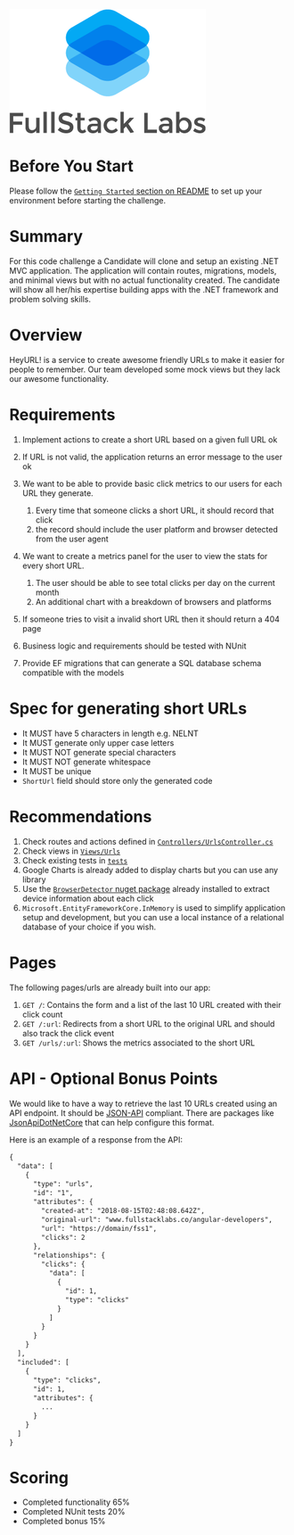 ![FullStack Labs](/assets/FSL-logo-portrait.png)

# Before You Start

Please follow the [`Getting Started` section on README](./README.md) to set up
your environment before starting the challenge.

# Summary

For this code challenge a Candidate will clone and setup an existing .NET MVC
application. The application will contain routes, migrations, models, and
minimal views but with no actual functionality created. The candidate will show
all her/his expertise building apps with the .NET framework and problem
solving skills.

# Overview

HeyURL! is a service to create awesome friendly URLs to make it easier for
people to remember. Our team developed some mock views but they lack our awesome
functionality.

# Requirements

1. Implement actions to create a short URL based on a given full URL ok
1. If URL is not valid, the application returns an error message to the user ok


1. We want to be able to provide basic click metrics to our users for each URL they generate.
   1. Every time that someone clicks a short URL, it should record that click
   1. the record should include the user platform and browser detected from the user agent
1. We want to create a metrics panel for the user to view the stats for every short URL.
   1. The user should be able to see total clicks per day on the current month
   1. An additional chart with a breakdown of browsers and platforms
1. If someone tries to visit a invalid short URL then it should return a 404 page
1. Business logic and requirements should be tested with NUnit
1. Provide EF migrations that can generate a SQL database schema compatible with the models

# Spec for generating short URLs

- It MUST have 5 characters in length e.g. NELNT
- It MUST generate only upper case letters
- It MUST NOT generate special characters
- It MUST NOT generate whitespace
- It MUST be unique
- `ShortUrl` field should store only the generated code

# Recommendations

1. Check routes and actions defined in [`Controllers/UrlsController.cs`](./hey-url-challenge-code-dotnet/Controllers/UrlsController.cs)
1. Check views in [`Views/Urls`](./hey-url-challenge-code-dotnet/Views/Urls)
1. Check existing tests in [`tests`](./tests)
1. Google Charts is already added to display charts but you can use any library
1. Use the [`BrowserDetector` nuget package](https://github.com/kshyju/BrowserDetector) already installed
   to extract device information about each click
1. `Microsoft.EntityFrameworkCore.InMemory` is used to simplify application setup and development, but you can
   use a local instance of a relational database of your choice if you wish.

# Pages

The following pages/urls are already built into our app:

1. `GET /`: Contains the form and a list of the last 10 URL created with their
   click count
1. `GET /:url`: Redirects from a short URL to the original URL and should also
   track the click event
1. `GET /urls/:url`: Shows the metrics associated to the short URL

# API - Optional Bonus Points

We would like to have a way to retrieve the last 10 URLs created using an API
endpoint. It should be [JSON-API](https://jsonapi.org/) compliant. There are packages
like [JsonApiDotNetCore](https://www.jsonapi.net/index.html) that can help configure
this format.

Here is an example of a response from the API:

```
{
  "data": [
    {
      "type": "urls",
      "id": "1",
      "attributes": {
        "created-at": "2018-08-15T02:48:08.642Z",
        "original-url": "www.fullstacklabs.co/angular-developers",
        "url": "https://domain/fss1",
        "clicks": 2
      },
      "relationships": {
        "clicks": {
          "data": [
            {
              "id": 1,
              "type": "clicks"
            }
          ]
        }
      }
    }
  ],
  "included": [
    {
      "type": "clicks",
      "id": 1,
      "attributes": {
        ...
      }
    }
  ]
}
```

# Scoring

- Completed functionality 65%
- Completed NUnit tests 20%
- Completed bonus 15%
